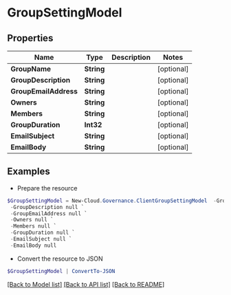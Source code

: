# GroupSettingModel
## Properties

Name | Type | Description | Notes
------------ | ------------- | ------------- | -------------
**GroupName** | **String** |  | [optional] 
**GroupDescription** | **String** |  | [optional] 
**GroupEmailAddress** | **String** |  | [optional] 
**Owners** | **String** |  | [optional] 
**Members** | **String** |  | [optional] 
**GroupDuration** | **Int32** |  | [optional] 
**EmailSubject** | **String** |  | [optional] 
**EmailBody** | **String** |  | [optional] 

## Examples

- Prepare the resource
```powershell
$GroupSettingModel = New-Cloud.Governance.ClientGroupSettingModel  -GroupName null `
 -GroupDescription null `
 -GroupEmailAddress null `
 -Owners null `
 -Members null `
 -GroupDuration null `
 -EmailSubject null `
 -EmailBody null
```

- Convert the resource to JSON
```powershell
$GroupSettingModel | ConvertTo-JSON
```

[[Back to Model list]](../README.md#documentation-for-models) [[Back to API list]](../README.md#documentation-for-api-endpoints) [[Back to README]](../README.md)

